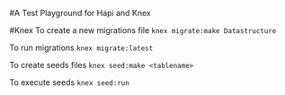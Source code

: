 #A Test Playground for Hapi and Knex

#Knex
To create a new migrations file `knex migrate:make Datastructure`

To run migrations `knex migrate:latest`

To create seeds files `knex seed:make <tablename>`

To execute seeds `knex seed:run`